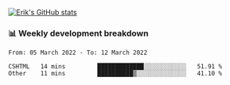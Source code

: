 [![Erik's GitHub stats](https://github-readme-stats.vercel.app/api?username=erik-petrov&theme=nightowl&show_icons=true)](https://github.com/anuraghazra/github-readme-stats)

### 📊 Weekly development breakdown
<!--START_SECTION:waka-->

```text
From: 05 March 2022 - To: 12 March 2022

CSHTML   14 mins         █████████████░░░░░░░░░░░░   51.91 %
Other    11 mins         ██████████▒░░░░░░░░░░░░░░   41.10 %
```

<!--END_SECTION:waka-->

